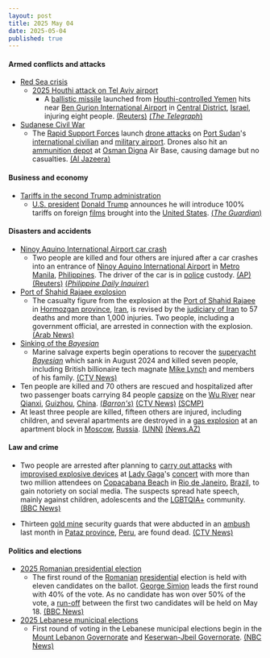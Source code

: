 ```yaml
---
layout: post
title: 2025 May 04
date: 2025-05-04
published: true
---
```



#### Armed conflicts and attacks

* [Red Sea crisis](https://en.wikipedia.org/wiki/Red_Sea_crisis "Red Sea crisis")
  * [2025 Houthi attack on Tel Aviv airport](https://en.wikipedia.org/wiki/2025_Houthi_attack_on_Tel_Aviv_airport "2025 Houthi attack on Tel Aviv airport")
    * A [ballistic missile](https://en.wikipedia.org/wiki/Ballistic_missile "Ballistic missile") launched from [Houthi-controlled Yemen](https://en.wikipedia.org/wiki/Houthi-controlled_territory_of_Yemen "Houthi-controlled territory of Yemen") hits near [Ben Gurion International Airport](https://en.wikipedia.org/wiki/Ben_Gurion_International_Airport "Ben Gurion International Airport") in [Central District](https://en.wikipedia.org/wiki/Central_District_%28Israel%29 "Central District (Israel)"), [Israel](https://en.wikipedia.org/wiki/Israel "Israel"), injuring eight people. [(Reuters)](https://www.reuters.com/world/middle-east/israeli-military-says-working-intercepting-missile-launched-yemen-2025-05-04/) [(*The Telegraph*)](https://www.telegraph.co.uk/world-news/2025/05/04/houthi-missile-strikes-israel-main-airport/)
* [Sudanese Civil War](https://en.wikipedia.org/wiki/Sudanese_civil_war_%282023%E2%80%93present%29 "Sudanese civil war (2023–present)")
  * The [Rapid Support Forces](https://en.wikipedia.org/wiki/Rapid_Support_Forces "Rapid Support Forces") launch [drone attacks](https://en.wikipedia.org/wiki/Drone_warfare "Drone warfare") on [Port Sudan](https://en.wikipedia.org/wiki/Port_Sudan "Port Sudan")'s [international civilian](https://en.wikipedia.org/wiki/Port_Sudan_New_International_Airport "Port Sudan New International Airport") and [military airport](https://en.wikipedia.org/wiki/Port_Sudan_Military_Airport "Port Sudan Military Airport"). Drones also hit an [ammunition depot](https://en.wikipedia.org/wiki/Ammunition_depot "Ammunition depot") at [Osman Digna](https://en.wikipedia.org/wiki/Osman_Digna "Osman Digna") Air Base, causing damage but no casualties. [(Al Jazeera)](https://www.aljazeera.com/news/2025/5/4/sudans-rsf-carries-out-drone-attack-near-port-sudan-airport-army)

#### Business and economy

* [Tariffs in the second Trump administration](https://en.wikipedia.org/wiki/Tariffs_in_the_second_Trump_administration "Tariffs in the second Trump administration")
  * [U.S. president](https://en.wikipedia.org/wiki/President_of_the_United_States "President of the United States") [Donald Trump](https://en.wikipedia.org/wiki/Donald_Trump "Donald Trump") announces he will introduce 100% tariffs on foreign [films](https://en.wikipedia.org/wiki/Movie_film "Movie film") brought into the [United States](https://en.wikipedia.org/wiki/United_States "United States"). [(*The Guardian*)](https://www.theguardian.com/us-news/2025/may/04/trump-tariffs-foreign-movies)

#### Disasters and accidents

* [Ninoy Aquino International Airport car crash](https://en.wikipedia.org/wiki/Ninoy_Aquino_International_Airport_car_crash "Ninoy Aquino International Airport car crash")
  * Two people are killed and four others are injured after a car crashes into an entrance of [Ninoy Aquino International Airport](https://en.wikipedia.org/wiki/Ninoy_Aquino_International_Airport "Ninoy Aquino International Airport") in [Metro Manila](https://en.wikipedia.org/wiki/Metro_Manila "Metro Manila"), [Philippines](https://en.wikipedia.org/wiki/Philippines "Philippines"). The driver of the car is in [police](https://en.wikipedia.org/wiki/Philippine_National_Police "Philippine National Police") custody. [(AP)](https://apnews.com/article/manila-airport-crash-vehicle-suv-deaths-philippines-91d3ff57b8f8f2082730c20cf52115c0) [(Reuters)](https://www.reuters.com/world/asia-pacific/several-injured-car-crashes-into-entrance-manila-airport-local-media-say-2025-05-04/) [(*Philippine Daily Inquirer*)](https://newsinfo.inquirer.net/2058197/naia-t1-incident-2)
* [Port of Shahid Rajaee explosion](https://en.wikipedia.org/wiki/Port_of_Shahid_Rajaee_explosion "Port of Shahid Rajaee explosion")
  * The casualty figure from the explosion at the [Port of Shahid Rajaee](https://en.wikipedia.org/wiki/Port_of_Shahid_Rajaee "Port of Shahid Rajaee") in [Hormozgan province](https://en.wikipedia.org/wiki/Hormozgan_province "Hormozgan province"), [Iran](https://en.wikipedia.org/wiki/Iran "Iran"), is revised by the [judiciary of Iran](https://en.wikipedia.org/wiki/Chief_Justice_of_Iran "Chief Justice of Iran") to 57 deaths and more than 1,000 injuries. Two people, including a government official, are arrested in connection with the explosion. [(Arab News)](https://www.arabnews.com/node/2599520/middle-east)
* [Sinking of the *Bayesian*](https://en.wikipedia.org/wiki/Bayesian_%28yacht%29#Sinking_and_aftermath "Bayesian (yacht)")
  * Marine salvage experts begin operations to recover the [superyacht](https://en.wikipedia.org/wiki/Superyacht "Superyacht") [*Bayesian*](https://en.wikipedia.org/wiki/Bayesian_%28yacht%29 "Bayesian (yacht)") which sank in August 2024 and killed seven people, including British billionaire tech magnate [Mike Lynch](https://en.wikipedia.org/wiki/Mike_Lynch_%28businessman%29 "Mike Lynch (businessman)") and members of his family. [(CTV News)](https://www.ctvnews.ca/world/article/experts-start-complex-recovery-of-a-superyacht-that-sank-off-sicily-killing-7/)
* Ten people are killed and 70 others are rescued and hospitalized after two passenger boats carrying 84 people [capsize](https://en.wikipedia.org/wiki/Capsizing "Capsizing") on the [Wu River](https://en.wikipedia.org/wiki/Wu_River_%28Yangtze_tributary%29 "Wu River (Yangtze tributary)") near [Qianxi](https://en.wikipedia.org/wiki/Qianxi%2C_Guizhou "Qianxi, Guizhou"), [Guizhou](https://en.wikipedia.org/wiki/Guizhou "Guizhou"), [China](https://en.wikipedia.org/wiki/China "China"). [(*Barron's*)](https://www.barrons.com/news/three-dead-60-hospitalised-in-china-boat-disasters-state-media-1ac9c226) [(CTV News)](https://www.ctvnews.ca/world/article/2-boats-capsized-in-chinas-southwest-after-sudden-storm-leaving-20-missing/) [(SCMP)](https://www.scmp.com/news/china/politics/article/3309038/2-boats-capsize-heavy-rain-southwest-china-dozens-plunged-river)
* At least three people are killed, fifteen others are injured, including children, and several apartments are destroyed in a [gas explosion](https://en.wikipedia.org/wiki/Gas_explosion "Gas explosion") at an apartment block in [Moscow](https://en.wikipedia.org/wiki/Moscow "Moscow"), [Russia](https://en.wikipedia.org/wiki/Russia "Russia"). [(UNN)](https://unn.ua/en/news/a-gas-explosion-in-a-residential-building-in-moscow-two-dead-6-injured) [(News.AZ)](https://news.az/news/powerful-blast-rocks-residential-building-in-moscow-video)

#### Law and crime

* Two people are arrested after planning to [carry out attacks](https://en.wikipedia.org/wiki/Terrorism_in_Brazil "Terrorism in Brazil") with [improvised explosive devices](https://en.wikipedia.org/wiki/Improvised_explosive_device "Improvised explosive device") at [Lady Gaga](https://en.wikipedia.org/wiki/Lady_Gaga "Lady Gaga")'s [concert](https://en.wikipedia.org/wiki/Mayhem_promotional_concerts "Mayhem promotional concerts") with more than two million attendees on [Copacabana Beach](https://en.wikipedia.org/wiki/Copacabana%2C_Rio_de_Janeiro "Copacabana, Rio de Janeiro") in [Rio de Janeiro](https://en.wikipedia.org/wiki/Rio_de_Janeiro "Rio de Janeiro"), [Brazil](https://en.wikipedia.org/wiki/Brazil "Brazil"), to gain notoriety on social media. The suspects spread hate speech, mainly against children, adolescents and the [LGBTQIA+](https://en.wikipedia.org/wiki/LGBTQIA%2B "LGBTQIA+") community. [(BBC News)](https://www.bbc.com/news/articles/c209r5pqzneo)

* Thirteen [gold mine](https://en.wikipedia.org/wiki/Gold_mining "Gold mining") security guards that were abducted in an [ambush](https://en.wikipedia.org/wiki/Ambush "Ambush") last month in [Pataz province](https://en.wikipedia.org/wiki/Pataz_province "Pataz province"), [Peru](https://en.wikipedia.org/wiki/Peru "Peru"), are found dead. [(CTV News)](https://www.ctvnews.ca/world/article/13-workers-kidnapped-from-a-peruvian-gold-mine-are-found-dead/)

#### Politics and elections

* [2025 Romanian presidential election](https://en.wikipedia.org/wiki/2025_Romanian_presidential_election "2025 Romanian presidential election")
  * The first round of the [Romanian](https://en.wikipedia.org/wiki/Romania "Romania") [presidential](https://en.wikipedia.org/wiki/President_of_Romania "President of Romania") election is held with eleven candidates on the ballot. [George Simion](https://en.wikipedia.org/wiki/George_Simion "George Simion") leads the first round with 40% of the vote. As no candidate has won over 50% of the vote, a [run-off](https://en.wikipedia.org/wiki/Two-round_system "Two-round system") between the first two candidates will be held on May 18. [(BBC News)](https://www.bbc.com/news/articles/cj0zl1702ego)
* [2025 Lebanese municipal elections](https://en.wikipedia.org/wiki/2025_Lebanese_municipal_elections "2025 Lebanese municipal elections")
  * First round of voting in the Lebanese municipal elections begin in the [Mount Lebanon Governorate](https://en.wikipedia.org/wiki/Mount_Lebanon_Governorate "Mount Lebanon Governorate") and [Keserwan-Jbeil Governorate](https://en.wikipedia.org/wiki/Keserwan-Jbeil_Governorate "Keserwan-Jbeil Governorate"). [(NBC News)](https://www.nbcnews.com/world/middle-east/lebanon-local-elections-rcna204708)
